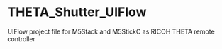 # THETA_Shutter_UIFlow
UIFlow project file for M5Stack and M5StickC as RICOH THETA remote controller
